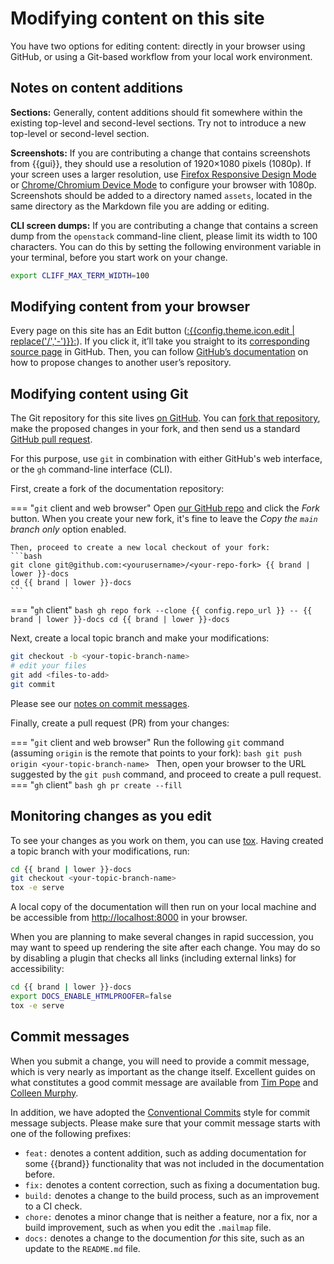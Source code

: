 # Modifying content on this site

You have two options for editing content: directly in your browser
using GitHub, or using a Git-based workflow from your local work
environment.

## Notes on content additions


**Sections:** Generally, content additions should fit somewhere within
the existing top-level and second-level sections. Try not to introduce
a new top-level or second-level section.

**Screenshots:** If you are contributing a change that contains
screenshots from {{gui}}, they should use a resolution of
1920×1080 pixels (1080p). If your screen uses a larger resolution, use
[Firefox Responsive Design
Mode](https://firefox-source-docs.mozilla.org/devtools-user/responsive_design_mode/)
or [Chrome/Chromium Device
Mode](https://developer.chrome.com/docs/devtools/device-mode/) to
configure your browser with 1080p.
Screenshots should be added to a directory named `assets`, located in
the same directory as the Markdown file you are adding or editing.

**CLI screen dumps:** If you are contributing a change that contains a
screen dump from the `openstack` command-line client, please limit its
width to 100 characters. You can do this by setting the following
environment variable in your terminal, before you start work on your
change.

``` bash
export CLIFF_MAX_TERM_WIDTH=100
```

## Modifying content from your browser

Every page on this site has an Edit button
([:{{config.theme.icon.edit | replace('/','-')}}:]({{page.edit_url}})).
If you click it, it’ll
take you straight to its [corresponding source page]({{page.edit_url}}) in GitHub. Then,
you can follow [GitHub’s
documentation](https://docs.github.com/en/repositories/working-with-files/managing-files/editing-files#editing-files-in-another-users-repository)
on how to propose changes to another user’s repository.


## Modifying content using Git

The Git repository for this site lives [on GitHub]({{config.repo_url}}). You
can [fork that
repository](https://docs.github.com/en/get-started/quickstart/fork-a-repo),
make the proposed changes in your fork, and then send us a standard
[GitHub pull
request](https://docs.github.com/en/pull-requests/collaborating-with-pull-requests/proposing-changes-to-your-work-with-pull-requests/about-pull-requests).

For this purpose, use `git` in combination with either GitHub's web
interface, or the `gh` command-line interface (CLI).

First, create a fork of the documentation repository:

=== "`git` client and web browser"
    Open [our GitHub repo]({{config.repo_url}}) and click the *Fork* button.
    When you create your new fork, it's fine to leave the
    *Copy the `main` branch only* option enabled.

    Then, proceed to create a new local checkout of your fork:
    ```bash
    git clone git@github.com:<yourusername>/<your-repo-fork> {{ brand | lower }}-docs
    cd {{ brand | lower }}-docs
    ```
=== "`gh` client"
    ```bash
    gh repo fork --clone {{ config.repo_url }} -- {{ brand | lower }}-docs
    cd {{ brand | lower }}-docs
    ```

Next, create a local topic branch and make your modifications:

```bash
git checkout -b <your-topic-branch-name>
# edit your files
git add <files-to-add>
git commit
```

Please see our [notes on commit messages](quality.md).

Finally, create a pull request (PR) from your changes:

=== "`git` client and web browser"
    Run the following `git` command (assuming `origin` is the
    remote that points to your fork):
    ```bash
    git push origin <your-topic-branch-name>
    ```
    Then, open your browser to the URL suggested by the `git push`
    command, and proceed to create a pull request.
=== "`gh` client"
    ```bash
    gh pr create --fill
    ```

## Monitoring changes as you edit

To see your changes as you work on them, you can use
[tox](https://tox.wiki/en/latest/). Having created a topic branch with
your modifications, run:

```bash
cd {{ brand | lower }}-docs
git checkout <your-topic-branch-name>
tox -e serve
```

A local copy of the documentation will then run on your local machine
and be accessible from <http://localhost:8000> in your browser.

When you are planning to make several changes in rapid succession, you
may want to speed up rendering the site after each change. You may do
so by disabling a plugin that checks all links (including external
links) for accessibility:

```bash
cd {{ brand | lower }}-docs
export DOCS_ENABLE_HTMLPROOFER=false
tox -e serve
```

## Commit messages

When you submit a change, you will need to provide a commit message,
which is very nearly as important as the change itself. Excellent
guides on what constitutes a good commit message are available from
[Tim
Pope](https://tbaggery.com/2008/04/19/a-note-about-git-commit-messages.html)
and [Colleen
Murphy](http://www.gazlene.net/getting-work-done-in-open-source.html).

In addition, we have adopted the [Conventional
Commits](https://www.conventionalcommits.org/en/v1.0.0/) style for
commit message subjects. Please make sure that your commit message
starts with one of the following prefixes:

* `feat:` denotes a content addition, such as adding documentation for
  some {{brand}} functionality that was not included in
  the documentation before.
* `fix:` denotes a content correction, such as fixing a
  documentation bug.
* `build:` denotes a change to the build process, such as an
  improvement to a CI check.
* `chore:` denotes a minor change that is neither a feature, nor a
  fix, nor a build improvement, such as when you edit the `.mailmap`
  file.
* `docs:` denotes a change to the documention *for* this site, such as
  an update to the `README.md` file.
